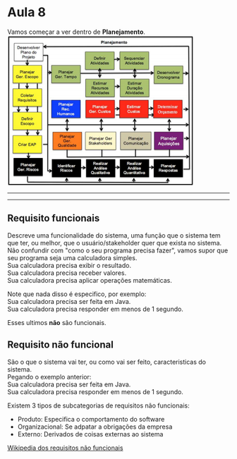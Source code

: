 # Aula 8
Vamos começar a ver dentro de **Planejamento**.  
![Planejamento](planejamento.PNG)  

---
---

## Requisito funcionais  
Descreve uma funcionalidade do sistema, uma função que o sistema tem que ter, ou melhor, que o usuário/stakeholder quer que exista no sistema.  
Não confundir com "como o seu programa precisa fazer", vamos supor que seu programa seja uma calculadora simples.  
Sua calculadora precisa exibir o resultado.  
Sua calculadora precisa receber valores.  
Sua calculadora precisa aplicar operações matemáticas.  

Note que nada disso é especifico, por exemplo:  
Sua calculadora precisa ser feita em Java.  
Sua calculadora precisa responder em menos de 1 segundo.  

Esses ultimos **não** são funcionais.  

## Requisito não funcional  
São o que o sistema vai ter, ou como vai ser feito, caracteristicas do sistema.  
Pegando o exemplo anterior:  
Sua calculadora precisa ser feita em Java.  
Sua calculadora precisa responder em menos de 1 segundo.  

Existem 3 tipos de subcategorias de requisitos não funcionais:  
* Produto: Especifica o comportamento do software  
* Organizacional: Se adpatar a obrigações da empresa  
* Externo: Derivados de coisas externas ao sistema  

[Wikipedia dos requisitos não funcionais](https://pt.wikipedia.org/wiki/Requisito_n%C3%A3o_funcional)
